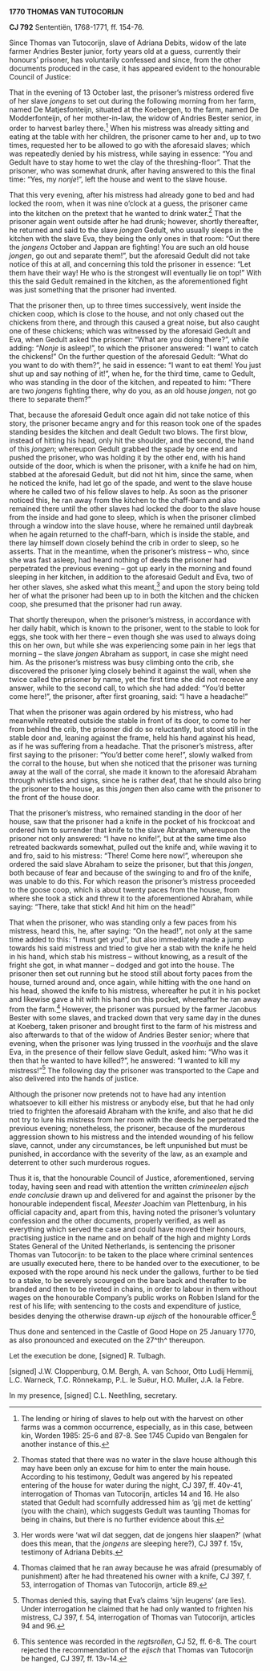 **1770 THOMAS VAN TUTOCORIJN**

**CJ 792** Sententiën, 1768-1771, ff. 154-76.

Since Thomas van Tutocorijn, slave of Adriana Debits, widow of the late
farmer Andries Bester junior, forty years old at a guess, currently
their honours’ prisoner, has voluntarily confessed and since, from the
other documents produced in the case, it has appeared evident to the
honourable Council of Justice:

That in the evening of 13 October last, the prisoner’s mistress ordered
five of her slave *jongens* to set out during the following morning from
her farm, named De Matjesfonteijn, situated at the Koebergen, to the
farm, named De Modderfonteijn, of her mother-in-law, the widow of
Andries Bester senior, in order to harvest barley there.[^1] When his
mistress was already sitting and eating at the table with her children,
the prisoner came to her and, up to two times, requested her to be
allowed to go with the aforesaid slaves; which was repeatedly denied by
his mistress, while saying in essence: “You and Gedult have to stay home
to wet the clay of the threshing-floor”. That the prisoner, who was
somewhat drunk, after having answered to this the final time: “Yes, my
*nonje*!”, left the house and went to the slave house.

That this very evening, after his mistress had already gone to bed and
had locked the room, when it was nine o’clock at a guess, the prisoner
came into the kitchen on the pretext that he wanted to drink water.[^2]
That the prisoner again went outside after he had drunk; however,
shortly thereafter, he returned and said to the slave *jongen* Gedult,
who usually sleeps in the kitchen with the slave Eva, they being the
only ones in that room: “Out there the *jongens* October and Jappan are
fighting! You are such an old house *jongen*, go out and separate
them!”, but the aforesaid Gedult did not take notice of this at all, and
concerning this told the prisoner in essence: “Let them have their way!
He who is the strongest will eventually lie on top!” With this the said
Gedult remained in the kitchen, as the aforementioned fight was just
something that the prisoner had invented.

That the prisoner then, up to three times successively, went inside the
chicken coop, which is close to the house, and not only chased out the
chickens from there, and through this caused a great noise, but also
caught one of these chickens; which was witnessed by the aforesaid
Gedult and Eva, when Gedult asked the prisoner: “What are you doing
there?”, while adding: “*Nonje* is asleep!”, to which the prisoner
answered: “I want to catch the chickens!” On the further question of the
aforesaid Gedult: “What do you want to do with them?”, he said in
essence: “I want to eat them! You just shut up and say nothing of it!”,
when he, for the third time, came to Gedult, who was standing in the
door of the kitchen, and repeated to him: “There are two *jongens*
fighting there, why do you, as an old house *jongen*, not go there to
separate them?”

That, because the aforesaid Gedult once again did not take notice of
this story, the prisoner became angry and for this reason took one of
the spades standing besides the kitchen and dealt Gedult two blows. The
first blow, instead of hitting his head, only hit the shoulder, and the
second, the hand of this *jongen*; whereupon Gedult grabbed the spade by
one end and pushed the prisoner, who was holding it by the other end,
with his hand outside of the door, which is when the prisoner, with a
knife he had on him, stabbed at the aforesaid Gedult, but did not hit
him, since the same, when he noticed the knife, had let go of the spade,
and went to the slave house where he called two of his fellow slaves to
help. As soon as the prisoner noticed this, he ran away from the kitchen
to the chaff-barn and also remained there until the other slaves had
locked the door to the slave house from the inside and had gone to
sleep, which is when the prisoner climbed through a window into the
slave house, where he remained until daybreak when he again returned to
the chaff-barn, which is inside the stable, and there lay himself down
closely behind the crib in order to sleep, so he asserts. That in the
meantime, when the prisoner’s mistress – who, since she was fast asleep,
had heard nothing of deeds the prisoner had perpetrated the previous
evening – got up early in the morning and found sleeping in her kitchen,
in addition to the aforesaid Gedult and Eva, two of her other slaves,
she asked what this meant,[^3] and upon the story being told her of what
the prisoner had been up to in both the kitchen and the chicken coop,
she presumed that the prisoner had run away.

That shortly thereupon, when the prisoner’s mistress, in accordance with
her daily habit, which is known to the prisoner, went to the stable to
look for eggs, she took with her there – even though she was used to
always doing this on her own, but while she was experiencing some pain
in her legs that morning – the slave *jongen* Abraham as support, in
case she might need him. As the prisoner’s mistress was busy climbing
onto the crib, she discovered the prisoner lying closely behind it
against the wall, when she twice called the prisoner by name, yet the
first time she did not receive any answer, while to the second call, to
which she had added: “You’d better come here!”, the prisoner, after
first groaning, said: “I have a headache!”

That when the prisoner was again ordered by his mistress, who had
meanwhile retreated outside the stable in front of its door, to come to
her from behind the crib, the prisoner did do so reluctantly, but stood
still in the stable door and, leaning against the frame, held his hand
against his head, as if he was suffering from a headache. That the
prisoner’s mistress, after first saying to the prisoner: “You’d better
come here!”, slowly walked from the corral to the house, but when she
noticed that the prisoner was turning away at the wall of the corral,
she made it known to the aforesaid Abraham through whistles and signs,
since he is rather deaf, that he should also bring the prisoner to the
house, as this *jongen* then also came with the prisoner to the front of
the house door.

That the prisoner’s mistress, who remained standing in the door of her
house, saw that the prisoner had a knife in the pocket of his frockcoat
and ordered him to surrender that knife to the slave Abraham, whereupon
the prisoner not only answered: “I have no knife!”, but at the same time
also retreated backwards somewhat, pulled out the knife and, while
waving it to and fro, said to his mistress: “There! Come here now!”,
whereupon she ordered the said slave Abraham to seize the prisoner, but
that this *jongen*, both because of fear and because of the swinging to
and fro of the knife, was unable to do this. For which reason the
prisoner’s mistress proceeded to the goose coop, which is about twenty
paces from the house, from where she took a stick and threw it to the
aforementioned Abraham, while saying: “There, take that stick! And hit
him on the head!”

That when the prisoner, who was standing only a few paces from his
mistress, heard this, he, after saying: “On the head!”, not only at the
same time added to this: “I must get you!”, but also immediately made a
jump towards his said mistress and tried to give her a stab with the
knife he held in his hand, which stab his mistress – without knowing, as
a result of the fright she got, in what manner – dodged and got into the
house. The prisoner then set out running but he stood still about forty
paces from the house, turned around and, once again, while hitting with
the one hand on his head, showed the knife to his mistress, whereafter
he put it in his pocket and likewise gave a hit with his hand on this
pocket, whereafter he ran away from the farm.[^4] However, the prisoner
was pursued by the farmer Jacobus Bester with some slaves, and tracked
down that very same day in the dunes at Koeberg, taken prisoner and
brought first to the farm of his mistress and also afterwards to that of
the widow of Andries Bester senior; where that evening, when the
prisoner was lying trussed in the *voorhuijs* and the slave Eva, in the
presence of their fellow slave Gedult, asked him: “Who was it then that
he wanted to have killed?”, he answered: “I wanted to kill my
mistress!”[^5] The following day the prisoner was transported to the
Cape and also delivered into the hands of justice.

Although the prisoner now pretends not to have had any intention
whatsoever to kill either his mistress or anybody else, but that he had
only tried to frighten the aforesaid Abraham with the knife, and also
that he did not try to lure his mistress from her room with the deeds he
perpetrated the previous evening; nonetheless, the prisoner, because of
the murderous aggression shown to his mistress and the intended wounding
of his fellow slave, cannot, under any circumstances, be left unpunished
but must be punished, in accordance with the severity of the law, as an
example and deterrent to other such murderous rogues.

Thus it is, that the honourable Council of Justice, aforementioned,
serving today, having seen and read with attention the written
*crimineelen eijsch ende conclusie* drawn up and delivered for and
against the prisoner by the honourable independent fiscal, *Meester*
Joachim van Plettenburg, in his official capacity and, apart from this,
having noted the prisoner’s voluntary confession and the other
documents, properly verified, as well as everything which served the
case and could have moved their honours, practising justice in the name
and on behalf of the high and mighty Lords States General of the United
Netherlands, is sentencing the prisoner Thomas van Tutocorijn: to be
taken to the place where criminal sentences are usually executed here,
there to be handed over to the executioner, to be exposed with the rope
around his neck under the gallows, further to be tied to a stake, to be
severely scourged on the bare back and therafter to be branded and then
to be riveted in chains, in order to labour in them without wages on the
honourable Company’s public works on Robben Island for the rest of his
life; with sentencing to the costs and expenditure of justice, besides
denying the otherwise drawn-up *eijsch* of the honourable officer.[^6]

Thus done and sentenced in the Castle of Good Hope on 25 January 1770,
as also pronounced and executed on the 27^th^ thereupon.

Let the execution be done, \[signed\] R. Tulbagh.

\[signed\] J.W. Cloppenburg, O.M. Bergh, A. van Schoor, Otto Ludij
Hemmij, L.C. Warneck, T.C. Rönnekamp, P.L. le Suëur, H.O. Muller, J.A.
la Febre.

In my presence, \[signed\] C.L. Neethling, secretary.

[^1]: The lending or hiring of slaves to help out with the harvest on
    other farms was a common occurrence, especially, as in this case,
    between kin, Worden 1985: 25-6 and 87-8. See 1745 Cupido van
    Bengalen for another instance of this.

[^2]: Thomas stated that there was no water in the slave house although
    this may have been only an excuse for him to enter the main house.
    According to his testimony, Gedult was angered by his repeated
    entering of the house for water during the night, CJ 397, ff.
    40v-41, interrogation of Thomas van Tutocorijn, articles 14 and 16.
    He also stated that Gedult had scornfully addressed him as ‘gij met
    de ketting’ (you with the chain), which suggests Gedult was taunting
    Thomas for being in chains, but there is no further evidence about
    this.

[^3]: Her words were ‘wat wil dat seggen, dat de jongens hier slaapen?’
    (what does this mean, that the *jongens* are sleeping here?), CJ 397
    f. 15v, testimony of Adriana Debits.

[^4]: Thomas claimed that he ran away because he was afraid (presumably
    of punishment) after he had threatened his owner with a knife, CJ
    397, f. 53, interrogation of Thomas van Tutocorijn, article 89.

[^5]: Thomas denied this, saying that Eva’s claims ‘sijn leugens’ (are
    lies). Under interrogation he claimed that he had only wanted to
    frighten his mistress, CJ 397, f. 54, interrogation of Thomas van
    Tutocorijn, articles 94 and 96.

[^6]: This sentence was recorded in the *regtsrollen*, CJ 52, ff. 6-8.
    The court rejected the recommendation of the *eijsch* that Thomas
    van Tutocorijn be hanged, CJ 397, ff. 13v-14.
